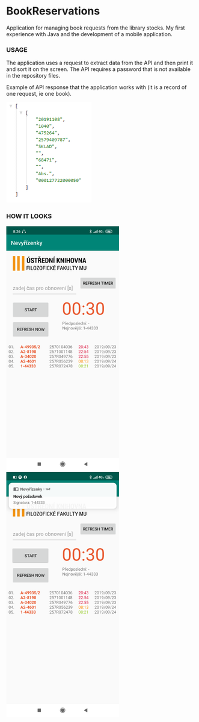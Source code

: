# BookReservations

Application for managing book requests from the library stocks.
My first experience with Java and the development of a mobile application.

### USAGE
The application uses a request to extract data from the API and then print it and sort it on the screen. The API requires a password that is not available in the repository files.

Example of API response that the application works with (it is a record of one request, ie one book).

![API example](Pictures/API_JSON_example.PNG)

### HOW IT LOOKS

<img src="Pictures/visual.png" alt="drawing" width="300"/> <img src="Pictures/visual_with_notification.png" alt="drawing" width="300"/>
